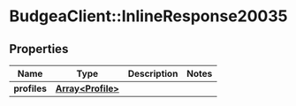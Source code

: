 # BudgeaClient::InlineResponse20035

## Properties
Name | Type | Description | Notes
------------ | ------------- | ------------- | -------------
**profiles** | [**Array&lt;Profile&gt;**](Profile.md) |  | 


